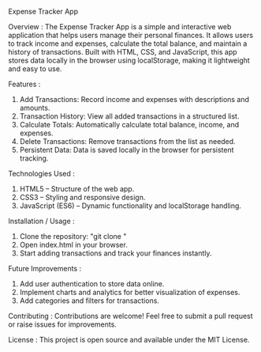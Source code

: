 Expense Tracker App 

Overview :
The Expense Tracker App is a simple and interactive web application that helps users manage their personal finances. It allows users to track income and expenses, calculate the total balance, and maintain a history of transactions. Built with HTML, CSS, and JavaScript, this app stores data locally in the browser using localStorage, making it lightweight and easy to use.

Features :
1. Add Transactions: Record income and expenses with descriptions and amounts.
2. Transaction History: View all added transactions in a structured list.
3. Calculate Totals: Automatically calculate total balance, income, and expenses.
4. Delete Transactions: Remove transactions from the list as needed.
5. Persistent Data: Data is saved locally in the browser for persistent tracking.

Technologies Used :
1. HTML5 – Structure of the web app.
2. CSS3 – Styling and responsive design.
3. JavaScript (ES6) – Dynamic functionality and localStorage handling.

Installation / Usage :
1. Clone the repository: "git clone <your-repo-link>"
2. Open index.html in your browser.
3. Start adding transactions and track your finances instantly.

Future Improvements :
1. Add user authentication to store data online.
2. Implement charts and analytics for better visualization of expenses.
3. Add categories and filters for transactions.

Contributing :
Contributions are welcome! Feel free to submit a pull request or raise issues for improvements.

License :
This project is open source and available under the MIT License.
